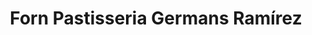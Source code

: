 ---
title: "Forn Pastisseria Germans Ramírez"
url: /torrent/forn-pastisseria-germans-ramirez/
shop: Bäckerei
---